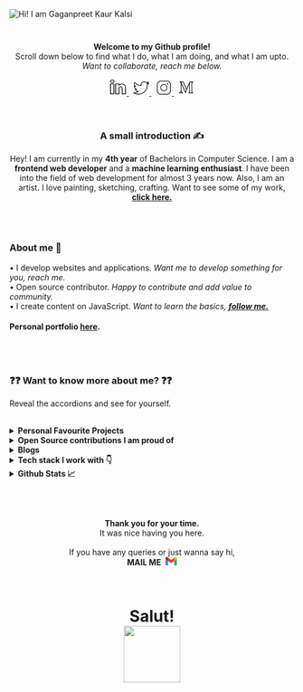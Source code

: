 ![Hi! I am Gaganpreet Kaur Kalsi](https://user-images.githubusercontent.com/54144759/192382246-557951d5-0cce-4ce4-a0d3-498f850abfbc.png)


<br>
<p align="center" style="margin-top:10px">
<b>
Welcome to my Github profile!</b> <br>
Scroll down below to find what I do, what I am doing, and what I am upto.<br>   
<i>Want to collaborate, reach me below.</i>
</p>

<div align="center">
  <a href="https://www.linkedin.com/in/gaganpreet-kaur-kalsi-2a6650191/">
    <img width="30px" src="/assests/linkedin-line.svg"  />
  </a>
  &nbsp;
  <a href="https://twitter.com/GaganpreetKalsi">
    <img width="28px" src="/assests/twitter-line.svg" />
  </a>  
  &nbsp;
  <a href="https://www.instagram.com/gagancodes_/">
    <img width="28px" src="/assests/instagram-line.svg" />
  </a>  
  &nbsp;
  <a href="https://medium.com/@gaganpreetkaurkalsi">
    <img width="28px" src="/assests/medium-line.svg" />
  </a> 
</div>
<br>
<br>
  
  
<h3 align="center">A small introduction ✍</h3>
<p align="center">Hey! I am currently in my <b>4th year</b> of Bachelors in Computer Science. I am a <b>frontend web developer</b> and a <b>machine learning enthusiast</b>. I have been into the field of web development for almost 3 years now. Also, I am an artist. I love painting, sketching, crafting. Want to see some of my work, <a href="https://www.instagram.com/portraits_by_gagan/"><b>click here.</b></a></p>
<br>
<br>

<h3 align="left">About me 🤔</h3>
<div align="left">
  &bullet;&nbsp;I develop websites and applications.<i> Want me to develop something for you, reach me.</i><br>
  &bullet;&nbsp;Open source contributor.<i> Happy to contribute and add value to community.</i><br>
  &bullet;&nbsp;I create content on JavaScript.<i> Want to learn the basics, <a href="https://www.instagram.com/gagancodes_/"><b>follow me.</b></a></i><br>
</div>
<h4><b>Personal portfolio <a href="https://gaganpreetkaurkalsi.netlify.app/">here</a>.</b></h4>
<br>
<br>  


<h3>❓❓ Want to know more about me? ❓❓</h3>
<p>Reveal the accordions and see for yourself.</p><br>

<details>
  <summary><b>Personal Favourite Projects</b></summary>
<br><br>
  
| Name | Description | Tech Stack | Deployed Link |
|-------|-------|-----|---------|
| <div><b><a href = "https://github.com/GaganpreetKaurKalsi/Resume-Builder">Resume-Builder</a></b></div> | created using React and Saas where you can build your resume. The data is stored in the browser local storage so you don't have to worry about loosing any. | React, SASS | <a href="https://resume-builder-gamma.vercel.app/">Live Link</a> |
| <div><b><a href = "https://github.com/GaganpreetKaurKalsi/SQL-Editor">SQL-Editor</a></b></div> | You can run SQL queries here. Used alasql and codemirror | React, alasql, codemirror, SASS | <a href="https://sql-editor-react.vercel.app/sql-editor">Live Link</a> |
| <div><b><a href = "https://github.com/GaganpreetKaurKalsi/SentimentAnalysis-Streamlit">Sentiment Analysis App</a></b></div> | A sentiment analysis application built using Streamlit which works on text, image, IMDB movie reviews. | Python, Streamlit, NLP libs - Flair, NLTK, Textblob, text2emotion, vader | <a href="https://share.streamlit.io/gaganpreetkaurkalsi/sentimentanalysis-streamlit/main/app.py">Live Link</a> |
| <div><b><a href = "https://github.com/GaganpreetKaurKalsi/Sign-Language-Recognition">Sign Language Recognition</a></b></div> | Help you translate american sign language to english alphabets. Developed 2 interfaces :- detection in realtime and an application deployed using Flask where you can either upload an image of a sign or you can click photos and then predict. | Deep Learning, ANN, Flask, Digital Image Processing, OpenCV, Mediapipe | - |
| <div><b><a href = "https://github.com/GaganpreetKaurKalsi/TypingSpeedTest-JS">Typing Speed Test-JS</a></b></div> | JavaScript app with two modes - Time Mode and Infinity Mode to test Typing Speed. | JavaScript | <a href="https://typingspeedtest-js.netlify.app/">Live Link</a> |
  
  
<br>
</details>

<details>
  <summary><b>Open Source contributions I am proud of</b></summary>
<br><br>
  
| Project | Description | Merge requests |
|-------|-------|-----|
| <div><b><a href="https://github.com/girlscript/gssoc-website-new">gssoc-website-new</a></b></div> | Added searchbar functionality for leaderboard, pagination, skeleton loader with confetti effect, etc.  | <a href = "https://github.com/girlscript/gssoc-website-new/pull/75">#75</a> <br> <a href = "https://github.com/girlscript/gssoc-website-new/pull/77">#77</a> <br> <a href = "https://github.com/girlscript/gssoc-website-new/pull/80">#80</a> <br> <a href = "https://github.com/girlscript/gssoc-website-new/pull/81">#81</a> |
| <div><b><a href="https://github.com/Rishabh-malhotraa/caucus">caucus</a></b></div> | Added light theme mode, full screen mode for editor and language switcher on editor panel. | <a href = "https://github.com/Rishabh-malhotraa/caucus/pull/57">#57</a> <br> <a href = "https://github.com/Rishabh-malhotraa/caucus/pull/63">#63</a> <br> <a href = "https://github.com/Rishabh-malhotraa/caucus/pull/67">#67</a> |
  
<br><br>
</details>

<details>
  <summary><b>Blogs</b></summary>
<br><br>
  
| Title | Description |
|-------|-------|
| <div>⭐ <b><a href = "https://medium.com/analytics-vidhya/getting-started-with-github-api-dc7057e2834d">Getting Started with Github API</a></b></div> | Github REST API v3 using Python. Create repo, delete repo, create issue, comment on issue, etc.  |
| <div>⭐ <b><a href = "https://medium.com/analytics-vidhya/writing-github-readme-e593f278a796">Writing Github README</a></b></div> | Blog covering everything you can do with markdown in Github. A must visit blog for those just starting with Github or building README |
| <div><b><a href = "https://gaganpreetkaurkalsi.hashnode.dev/how-to-use-external-font-files-in-your-react-project">How to use external font files in your REACT project</a></b></div> | Step by step guide on how to add external font files into your react project |
| <div><b><a href = "https://gaganpreetkaurkalsi.hashnode.dev/diving-deep-into-usestate">Diving deep into useState()</a></b></div> | Discover every aspect of useState from passing numbers to arrays to objects as arguments, to analyzing and correcting common mistakes |
  
<br><br>
</details>
<details>
  <summary><b>Tech stack I work with 👇</b></summary>

  <br>
<h4>Web development stack</h4> 

![ReactJS](https://img.shields.io/badge/ReactJS-61DAFB?&style=for-the-badge&logo=react&logoColor=white&style=plastic) ![JavaScript](https://img.shields.io/badge/JavaScript-F7DF1E?style=for-the-badge&logo=javascript&logoColor=white&style=plastic) ![HTML](https://img.shields.io/badge/HTML5-E34F26?style=for-the-badge&logo=html5&logoColor=white&style=plastic) ![CSS](https://img.shields.io/badge/CSS-239120?&style=for-the-badge&logo=css3&logoColor=white&style=plastic) ![TypeScript](https://img.shields.io/badge/TypeScript-007ACC?style=for-the-badge&logo=typescript&logoColor=white&style=plastic) ![ExpressJS](https://img.shields.io/badge/Express.js-404D59?style=for-the-badge&style=plastic) ![NodeJS](https://img.shields.io/badge/Node.js-43853D?style=for-the-badge&logo=node.js&logoColor=white&style=plastic&style=plastic) ![MongoDB](https://img.shields.io/badge/MongoDB-4EA94B?style=for-the-badge&logo=mongodb&logoColor=white&style=plastic) ![GraphQL](https://img.shields.io/badge/-GraphQL-E10098?style=for-the-badge&logo=graphql&logoColor=white&style=plastic) ![Redux](https://img.shields.io/badge/redux-%23593d88.svg?style=for-the-badge&logo=redux&logoColor=white&style=plastic) ![SASS](https://img.shields.io/badge/SASS-hotpink.svg?style=for-the-badge&logo=SASS&logoColor=white&style=plastic)  ![Postman](https://img.shields.io/badge/Postman-FF6C37?style=for-the-badge&logo=postman&logoColor=white&style=plastic)
  
  
<h4>Languages</h4>     

![C](https://img.shields.io/badge/c-%2300599C.svg?style=for-the-badge&logo=c&logoColor=white&style=plastic) ![C++](https://img.shields.io/badge/c++-%2300599C.svg?style=for-the-badge&logo=c%2B%2B&logoColor=white&style=plastic) ![Python](https://img.shields.io/badge/python-3670A0?style=for-the-badge&logo=python&logoColor=ffdd54&style=plastic) ![Java](https://img.shields.io/badge/Java-ED8B00?style=for-the-badge&logo=java&logoColor=white&style=plastic) 

<!-- ![](https://visitor-badge.glitch.me/badge?page_id=GaganpreetKaurKalsi.GaganpreetKaurKalsi) -->


<h4>ML/DL stack</h4>   

![Keras](https://img.shields.io/badge/Keras-%23D00000.svg?style=for-the-badge&logo=Keras&logoColor=white&style=plastic)  ![NumPy](https://img.shields.io/badge/numpy-%23013243.svg?style=for-the-badge&logo=numpy&logoColor=white&style=plastic)  ![Pandas](https://img.shields.io/badge/pandas-%23150458.svg?style=for-the-badge&logo=pandas&logoColor=white&style=plastic)  ![scikit-learn](https://img.shields.io/badge/scikit--learn-%23F7931E.svg?style=for-the-badge&logo=scikit-learn&logoColor=white&style=plastic)  ![TensorFlow](https://img.shields.io/badge/TensorFlow-%23FF6F00.svg?style=for-the-badge&logo=TensorFlow&logoColor=white&style=plastic) ![OpenCV](https://img.shields.io/badge/opencv-%23white.svg?style=for-the-badge&logo=opencv&logoColor=white&style=plastic)

<h4>Version Control</h4>  

![Git](https://img.shields.io/badge/git-%23F05033.svg?style=for-the-badge&logo=git&logoColor=white&style=plastic)  ![GitHub](https://img.shields.io/badge/github-%23121011.svg?style=for-the-badge&logo=github&logoColor=white&style=plastic)


<h4>Hosting/SaaS</h4>    

![Firebase](https://img.shields.io/badge/firebase-%23039BE5.svg?style=for-the-badge&logo=firebase&style=plastic)  ![AWS](https://img.shields.io/badge/AWS-%23FF9900.svg?style=for-the-badge&logo=amazon-aws&logoColor=white&style=plastic) ![Netlify](https://img.shields.io/badge/netlify-%23000000.svg?style=for-the-badge&logo=netlify&logoColor=blue&style=plastic)   

  <br>
</details>
<details>
  <summary><b>Github Stats 📈</b></summary>
<br>

![Gaganpreet Kaur Kalsi GitHub Statistics](https://github-readme-stats.vercel.app/api?username=GaganpreetKaurKalsi&show_icons=true) ![Streak](https://github-readme-streak-stats.herokuapp.com/?user=GaganpreetKaurKalsi&theme=light&hide_border=true&line_height=27&width=20)

</details>

<br>
<br>

<div align="center">
  <br>
  <p><b>Thank you for your time.</b><br>
    It was nice having you here.<br><br>
    If you have any queries or just wanna say hi, <br><b>MAIL ME</b>&nbsp;
  <a href="mailto:gagansinghkalsi4126@gmail.com">
      <img width="20px" src="/assests/gmail.svg" />
  </a></p>
</div>
<br>

<h1 align="center">Salut! <br><img src="https://media.giphy.com/media/hvRJCLFzcasrR4ia7z/giphy.gif" width="100px" height="100px"></h1>
